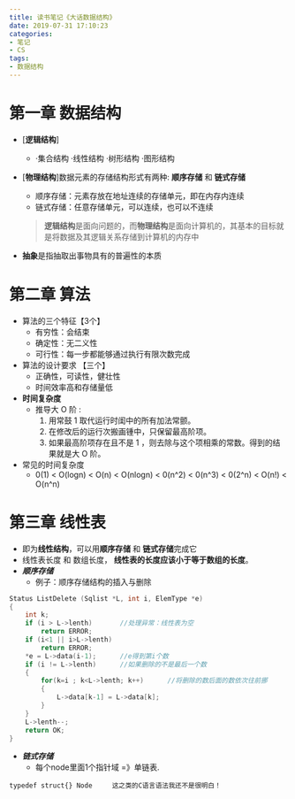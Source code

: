 ```yaml
---
title: 读书笔记《大话数据结构》
date: 2019-07-31 17:10:23
categories: 
- 笔记
- CS
tags: 
- 数据结构
---
```



# 第一章 数据结构
- [**逻辑结构**]
    - ·集合结构 ·线性结构 ·树形结构 ·图形结构
- [**物理结构**]数据元素的存储结构形式有两种: **顺序存储** 和 **链式存储**
    - 顺序存储：元素存放在地址连续的存储单元，即在内存内连续
    - 链式存储：任意存储单元，可以连续，也可以不连续
    > **逻辑结构**是面向问题的，而**物理结构**是面向计算机的，其基本的目标就是将数据及其逻辑关系存储到计算机的内存中

- **抽象**是指抽取出事物具有的普遍性的本质



# 第二章 算法
- 算法的三个特征【3个】
    - 有穷性：会结束
    - 确定性：无二义性
    - 可行性：每一步都能够通过执行有限次数完成
- 算法的设计要求 【三个】
    - 正确性，可读性，健壮性
    - 时间效率高和存储量低
- **时间复杂度**
    - 推导大 O 阶 :
        1. 用常鼓 1 取代运行时闺中的所有加法常颤。
        2. 在修改后的运行次搬画锺中，只保留最高阶项。
        3. 如果最高阶项存在且不是 1 ，则去除与这个项相乘的常数。得到的结果就是大 O 阶。
- 常见的时间复杂度
    - 0(1) < O(logn) < O(n) < O(nlogn) < 0(n^2) < 0(n^3) < 0(2^n) < O(n!) < O(n^n)



# 第三章 线性表
- 即为**线性结构**，可以用**顺序存储** 和 **链式存储**完成它
- 线性表长度 和 数组长度， **线性表的长度应该小于等于数组的长度**。
- ***顺序存储***
    - 例子：顺序存储结构的插入与删除

```c++
Status ListDelete (Sqlist *L, int i, ElemType *e)
{
    int k;
    if (i > L->lenth)       //处理异常：线性表为空
        return ERROR;
    if (i<1 || i>L->lenth)
        return ERROR;
    *e = L->data(i-1);      //e得到第i个数
    if (i != L->lenth)      //如果删除的不是最后一个数
    {
        for(k=i ; k<L->lenth; k++)      //将删除的数后面的数依次往前挪
        {
            L->data[k-1] = L->data[k];
        }
    }
    L->lenth--;
    return OK;
}
```

- ***链式存储***
    - 每个node里面1个指针域 =》单链表.

`typedef struct{} Node     这之类的C语言语法我还不是很明白！`







